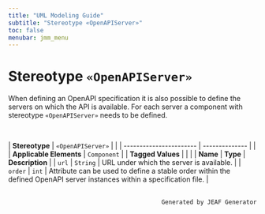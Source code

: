 ```yaml
---
title: "UML Modeling Guide"
subtitle: "Stereotype «OpenAPIServer»"
toc: false
menubar: jmm_menu
---
```


# Stereotype `«OpenAPIServer»`
When defining an OpenAPI specification it is also possible to define the servers on which the API is available. For each server a component with stereotype `«OpenAPIServer»` needs to be defined.

<br>

| **Stereotype**          | `«OpenAPIServer»` | |
| ----------------------- | -------------- | |
| **Applicable Elements** | `Component`        |
| **Tagged Values**       |                       |                                                                                                                                                                                                          |
| **Name**                | **Type**              | **Description**                                                                                                                                                                                          |
| `url`   | `String` | URL under which the server is available. |
| `order`   | `int` | Attribute can be used to define a stable order within the defined OpenAPI server instances within a specification file. |



<br>

<div style="text-align: right"><code>Generated by JEAF Generator</code></div>

    